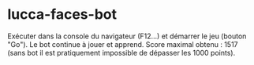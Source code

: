 # lucca-faces-bot
Exécuter dans la console du navigateur (F12...) et démarrer le jeu (bouton "Go"). Le bot continue à jouer et apprend. Score maximal obtenu : 1517 (sans bot il est pratiquement impossible de dépasser les 1000 points).
